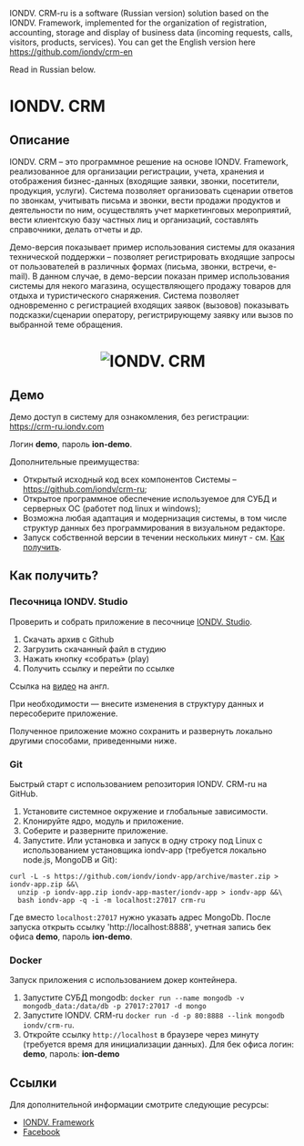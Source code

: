 IONDV. CRM-ru is a software (Russian version) solution based on the IONDV. Framework, implemented for the organization of registration, accounting, storage and display of business data (incoming requests, calls, visitors, products, services). You can get the English version here https://github.com/iondv/crm-en

Read in Russian below.

# IONDV. CRM
## Описание

IONDV. CRM – это программное решение на основе IONDV. Framework, реализованное для организации регистрации, учета, хранения и отображения бизнес-данных (входящие заявки, звонки, посетители, продукция, услуги). Система позволяет организовать сценарии ответов по звонкам, учитывать письма и звонки, вести продажи продуктов и деятельности по ним, осуществлять учет маркетинговых мероприятий, вести клиентскую базу частных лиц и организаций, составлять справочники, делать отчеты и др.

Демо-версия показывает пример использования системы для оказания технической поддержки – позволяет регистрировать входящие запросы от пользователей в различных формах (письма, звонки, встречи, e-mail). В данном случае, в демо-версии показан пример использования системы для некого магазина, осуществляющего продажу товаров для отдыха и туристического снаряжения. Система позволяет одновременно с регистрацией входящих заявок (вызовов) показывать подсказки/сценарии оператору, регистрирующему заявку или вызов по выбранной теме обращения.

<h1 align="center"> <img src="/crmru.jpg" alt="IONDV. CRM" align="center"></h1>  

## Демо

Демо доступ в систему для ознакомления, без регистрации: https://crm-ru.iondv.com

Логин **demo**, пароль **ion-demo**.

Дополнительные преимущества:
- Открытый исходный код всех компонентов Системы – https://github.com/iondv/crm-ru;
- Открытое программное обеспечение используемое для СУБД и серверных ОС (работет под linux и windows); 
- Возможна любая адаптация и модернизация системы, в том числе структур данных без программирования в визуальном редакторе. 
- Запуск собственной версии в течении нескольких минут - см. [Как получить](#как-получить).

## Как получить?

### Песочница IONDV. Studio
Проверить и собрать приложение в песочнице [IONDV. Studio](https://studio.iondv.com).
1. Скачать архив с Github
2. Загрузить скачанный файл в студию
3. Нажать кнопку «собрать» (play)
4. Получить ссылку и перейти по ссылке 

Ссылка на [видео](https://www.youtube.com/watch?v=s7q9_YXkeEo) на англ.  

При необходимости — внесите изменения в структуру данных и пересоберите приложение.

Полученное приложение можно сохранить и развернуть локально другими способами, приведенными ниже.

### Git
Быстрый старт с использованием репозитория IONDV. CRM-ru на GitHub.
1. Установите системное окружение и глобальные зависимости. 
2. Клонируйте ядро, модуль и приложение. 
3. Соберите и разверните приложение. 
4. Запустите. 
Или установка и запуск в одну строку под Linux с использованием установщика iondv-app (требуется локально node.js, MongoDB и Git):
```
curl -L -s https://github.com/iondv/iondv-app/archive/master.zip > iondv-app.zip &&\
  unzip -p iondv-app.zip iondv-app-master/iondv-app > iondv-app &&\
  bash iondv-app -q -i -m localhost:27017 crm-ru
  ```
Где вместо `localhost:27017` нужно указать адрес MongoDb. После запуска открыть ссылку 'http://localhost:8888', учетная запись бек офиса **demo**, пароль **ion-demo**.

### Docker
Запуск приложения с использованием докер контейнера.
1. Запустите СУБД mongodb: `docker run --name mongodb -v mongodb_data:/data/db -p 27017:27017 -d mongo` 
2. Запустите IONDV. CRM-ru `docker run -d -p 80:8888 --link mongodb iondv/crm-ru`. 
3. Откройте ссылку `http://localhost` в браузере через минуту (требуется время для инициализации данных). Для бек офиса логин: **demo**, пароль: **ion-demo** 

## Ссылки
Для дополнительной информации смотрите следующие ресурсы:
- [IONDV. Framework](https://iondv.com/)
- [Facebook](https://www.facebook.com/iondv/)
